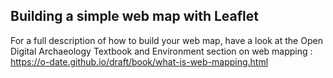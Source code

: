 ## Building a simple web map with Leaflet


For a full description of how to build your web map, have a look at the Open Digital Archaeology Textbook and Environment section on web mapping : https://o-date.github.io/draft/book/what-is-web-mapping.html
